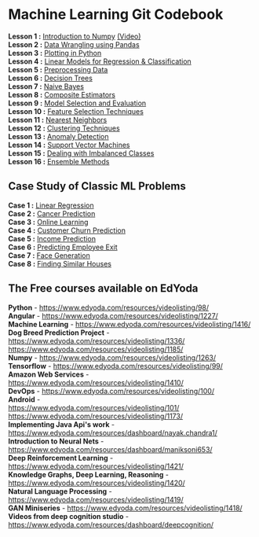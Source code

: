 

# Machine Learning Git Codebook

**Lesson 1 :** [Introduction to Numpy](https://github.com/akjadon/HH/blob/master/Python/DS_tutorials_all/1.%20NumPy.ipynb) [(Video)](https://www.edyoda.com/resources/videolisting/1263/)  
**Lesson 2 :** [Data Wrangling using Pandas](https://github.com/akjadon/HH/blob/master/Python/DS_tutorials_all/2.%20Pandas%20for%20Machine%20Learning.ipynb)  
**Lesson 3 :** [Plotting in Python](https://github.com/akjadon/HH/blob/master/Python/DS_tutorials_all/3.%20Plotting.ipynb)  
**Lesson 4 :** [Linear Models for Regression & Classification](https://github.com/akjadon/HH/blob/master/Python/DS_tutorials_all/4.%20Linear%20Models%20for%20Classification%20%26%20Regression.ipynb)  
**Lesson 5 :** [Preprocessing Data](https://github.com/akjadon/HH/blob/master/Python/DS_tutorials_all/5.%20PreProcessing.ipynb)  
**Lesson 6 :** [Decision Trees](https://github.com/akjadon/HH/blob/master/Python/DS_tutorials_all/6.%20Decision%20Tree.ipynb)  
**Lesson 7 :** [Naive Bayes](https://github.com/akjadon/HH/blob/master/Python/DS_tutorials_all/7.%20Naive%20Bayes.ipynb)  
**Lesson 8 :** [Composite Estimators](https://github.com/akjadon/HH/blob/master/Python/DS_tutorials_all/8.%20Composite%20Estimators%20using%20Pipelines%20%26%20FeatureUnions.ipynb)  
**Lesson 9 :** [Model Selection and Evaluation](https://github.com/akjadon/HH/blob/master/Python/DS_tutorials_all/9.%20Model%20Selection%20%26%20Evaluation.ipynb)  
**Lesson 10 :** [Feature Selection Techniques](https://github.com/akjadon/HH/blob/master/Python/DS_tutorials_all/10.%20Feature%20Selection%20Techniques.ipynb)  
**Lesson 11 :** [Nearest Neighbors](https://github.com/akjadon/HH/blob/master/Python/DS_tutorials_all/11.%20Nearest%20Neighbors.ipynb)  
**Lesson 12 :** [Clustering Techniques](https://github.com/akjadon/HH/blob/master/Python/DS_tutorials_all/12.%20Clustering%20Techniques.ipynb)  
**Lesson 13 :** [Anomaly Detection](https://github.com/akjadon/HH/blob/master/Python/DS_tutorials_all/13.%20Anomaly%20Detection.ipynb)  
**Lesson 14 :** [Support Vector Machines](https://github.com/akjadon/HH/blob/master/Python/DS_tutorials_all/14.%20Support%20Vector%20Machines.ipynb)  
**Lesson 15 :** [Dealing with Imbalanced Classes](https://github.com/akjadon/HH/blob/master/Python/DS_tutorials_all/15.%20Dealing%20with%20Imbalanced%20Classes.ipynb)  
**Lesson 16 :** [Ensemble Methods](https://github.com/akjadon/HH/blob/master/Python/DS_tutorials_all/16.%20Ensemble%20Methods.ipynb)  


## Case Study of Classic ML Problems
**Case 1 :** [Linear Regression](https://github.com/zekelabs/data-science-complete-tutorial/blob/master/LR%20Example.ipynb)  
**Case 2 :** [Cancer Prediction](https://github.com/zekelabs/data-science-complete-tutorial/blob/master/Cancer%20Prediction.ipynb)  
**Case 3 :** [Online Learning](https://github.com/zekelabs/data-science-complete-tutorial/blob/master/Online%20Learning.ipynb)  
**Case 4 :** [Customer Churn Prediction](https://github.com/zekelabs/data-science-complete-tutorial/blob/master/Project%20-%20Customer%20Churn%20Prediction.ipynb)  
**Case 5 :** [Income Prediction](https://github.com/zekelabs/data-science-complete-tutorial/blob/master/Project%20-%20Income%20Prediction.ipynb)  
**Case 6 :** [Predicting Employee Exit](https://github.com/zekelabs/data-science-complete-tutorial/blob/master/Project%20-%20Predicting%20Employee%20Exit.ipynb)  
**Case 7 :** [Face Generation](https://github.com/zekelabs/data-science-complete-tutorial/blob/master/Project%20-%20Face%20Generation.ipynb)  
**Case 8 :** [Finding Similar Houses](https://github.com/zekelabs/data-science-complete-tutorial/blob/master/Project%20-%20Finding%20Similar%20Houses.ipynb)  

## The Free courses available on EdYoda

**Python** - https://www.edyoda.com/resources/videolisting/98/  
**Angular** - https://www.edyoda.com/resources/videolisting/1227/  
**Machine Learning** - https://www.edyoda.com/resources/videolisting/1416/  
**Dog Breed Prediction Project** - 
https://www.edyoda.com/resources/videolisting/1336/  
https://www.edyoda.com/resources/videolisting/1185/  
**Numpy** - https://www.edyoda.com/resources/videolisting/1263/  
**Tensorflow** - https://www.edyoda.com/resources/videolisting/99/  
**Amazon Web Services** - https://www.edyoda.com/resources/videolisting/1410/  
**DevOps** - https://www.edyoda.com/resources/videolisting/100/  
**Android** -   
https://www.edyoda.com/resources/videolisting/101/  
https://www.edyoda.com/resources/videolisting/1173/  
**Implementing Java Api's work** - https://www.edyoda.com/resources/dashboard/nayak.chandra1/  
**Introduction to Neural Nets** - https://www.edyoda.com/resources/dashboard/maniksoni653/  
**Deep Reinforcement Learning** - https://www.edyoda.com/resources/videolisting/1421/  
**Knowledge Graphs, Deep Learning, Reasoning** - https://www.edyoda.com/resources/videolisting/1420/  
**Natural Language Processing** - https://www.edyoda.com/resources/videolisting/1419/  
**GAN Miniseries** - https://www.edyoda.com/resources/videolisting/1418/  
**Videos from deep cognition studio** - https://www.edyoda.com/resources/dashboard/deepcognition/  


	
